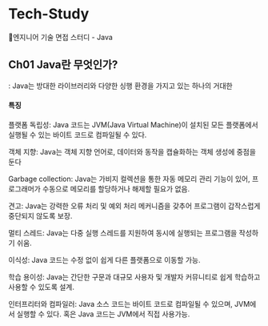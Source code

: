 # Tech-Study
📂엔지니어 기술 면접 스터디 - Java

## Ch01 Java란 무엇인가?
: Java는 방대한 라이브러리와 다양한 싱행 환경을 가지고 있는 하나의 거대한 
#### 특징
  
플랫폼 독립성: Java 코드는 JVM(Java Virtual Machine)이 설치된 모든 플랫폼에서 실행될 수 있는 바이트 코드로 컴파일될 수 있다.

객체 지향: Java는 객체 지향 언어로, 데이터와 동작을 캡슐화하는 객체 생성에 중점을 둔다

Garbage collection: Java는 가비지 컬렉션을 통한 자동 메모리 관리 기능이 있어, 프로그래머가 수동으로 메모리를 할당하거나 해제할 필요가 없음.

견고: Java는 강력한 오류 처리 및 예외 처리 메커니즘을 갖추어 프로그램이 갑작스럽게 중단되지 않도록 보장.

멀티 스레드: Java는 다중 실행 스레드를 지원하여 동시에 실행되는 프로그램을 작성하기 쉬움.

이식성: Java 코드는 수정 없이 쉽게 다른 플랫폼으로 이동할 가능.

학습 용이성: Java는 간단한 구문과 대규모 사용자 및 개발자 커뮤니티로 쉽게 학습하고 사용할 수 있도록 설계.

인터프리터와 컴파일러: Java 소스 코드는 바이트 코드로 컴파일될 수 있으며, JVM에서 실행할 수 있다. 혹은 Java 코드는 JVM에서 직접 사용가능.
